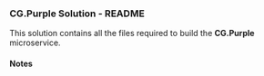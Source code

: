 
### CG.Purple Solution - README

This solution contains all the files required to build the **CG.Purple** microservice.

#### Notes
